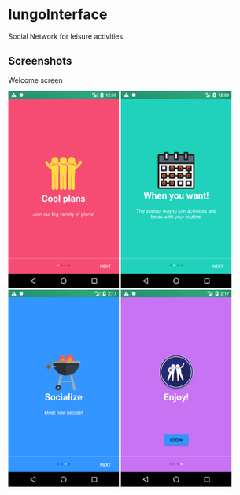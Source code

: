 # IungoInterface
Social Network for leisure activities.


Screenshots
-------------
 Welcome screen

<img src="/Figures/WelcomeScreen1.png" height="400" alt="Screenshot"/> <img src="/Figures/WelcomeScreen2.png" height="400" alt="Screenshot"/> <img src="/Figures/WelcomeScreen3.png" height="400" alt="Screenshot"/> <img src="/Figures/WelcomeScreen4.png" height="400" alt="Screenshot"/>

